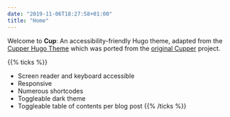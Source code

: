 ```yaml
---
date: "2019-11-06T18:27:58+01:00"
title: "Home"
---
```


Welcome to **Cup**: An accessibility-friendly Hugo theme, adapted from the [Cupper Hugo Theme](https://github.com/zwbetz-gh/cupper-hugo-theme) which was ported from the [original Cupper](https://github.com/ThePacielloGroup/cupper) project.

{{% ticks %}}
* Screen reader and keyboard accessible
* Responsive
* Numerous shortcodes
* Toggleable dark theme
* Toggleable table of contents per blog post
{{% /ticks %}}
